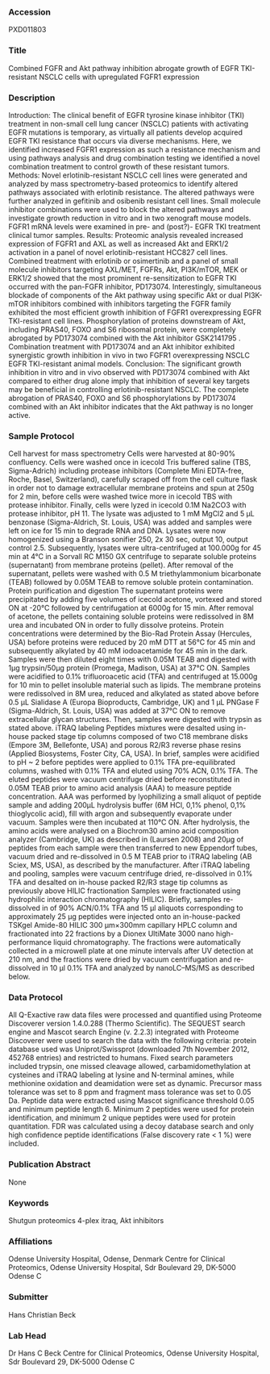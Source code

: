 ### Accession
PXD011803

### Title
Combined FGFR and Akt pathway inhibition abrogate growth of EGFR TKI-resistant NSCLC cells with upregulated FGFR1 expression

### Description
Introduction: The clinical benefit of EGFR tyrosine kinase inhibitor (TKI) treatment in non-small cell lung cancer (NSCLC) patients with activating EGFR mutations is temporary, as virtually all patients develop acquired EGFR TKI resistance that occurs via diverse mechanisms. Here, we identified increased FGFR1 expression as such a resistance mechanism and using pathways analysis and drug combination testing we identified a novel combination treatment to control growth of these resistant tumors.  Methods: Novel erlotinib-resistant NSCLC cell lines were generated and analyzed by mass spectrometry-based proteomics to identify altered pathways associated with erlotinib resistance. The altered pathways were further analyzed in gefitinib and osibenib resistant cell lines. Small molecule inhibitor combinations were used to block the altered pathways and investigate growth reduction in vitro and in two xenograft mouse models. FGFR1 mRNA levels were examined in pre- and (post?)- EGFR TKI treatment clinical tumor samples. Results: Proteomic analysis revealed increased expression of FGFR1 and AXL as well as increased Akt and ERK1/2 activation in a panel of novel erlotinib-resistant HCC827 cell lines. Combined treatment with erlotinib or osimertinib and a panel of small molecule inhibitors targeting AXL/MET, FGFRs, Akt, PI3K/mTOR, MEK or ERK1/2 showed that the most prominent re-sensitization to EGFR TKI occurred with the pan-FGFR inhibitor, PD173074. Interestingly, simultaneous blockade of components of the Akt pathway using specific Akt or dual PI3K-mTOR inhibitors combined with inhibitors targeting the FGFR family exhibited the most efficient growth inhibition of FGFR1 overexpressing EGFR TKI-resistant cell lines. Phosphorylation of proteins downstream of Akt, including PRAS40, FOXO and S6 ribosomal protein, were completely abrogated by PD173074 combined with the Akt inhibitor GSK2141795 . Combination treatment with PD173074 and an Akt inhibitor exhibited synergistic growth inhibition in vivo in two FGFR1 overexpressing NSCLC EGFR TKI-resistant animal models.  Conclusion: The significant growth inhibition in vitro and in vivo observed with PD173074 combined with Akt compared to either drug alone imply that inhibition of several key targets may be beneficial in controlling erlotinib-resistant NSCLC. The complete abrogation of PRAS40, FOXO and S6 phosphorylations by PD173074 combined with an Akt inhibitor indicates that the Akt pathway is no longer active.

### Sample Protocol
Cell harvest for mass spectrometry Cells were harvested at 80-90% confluency. Cells were washed once in icecold Tris buffered saline (TBS, Sigma-Adrich) including protease inhibitors (Complete Mini EDTA-free, Roche, Basel, Switzerland), carefully scraped off from the cell culture flask in order not to damage extracellular membrane proteins and spun at 250g for 2 min, before cells were washed twice more in icecold TBS with protease inhibitor. Finally, cells were lyzed in icecold 0.1M Na2CO3 with protease inhibitor, pH 11. The lysate was adjusted to 1 mM MgCl2 and 5 µL benzonase (Sigma-Aldrich, St. Louis, USA) was added and samples were left on ice for 15 min to degrade RNA and DNA. Lysates were now homogenized using a Branson sonifier 250, 2x 30 sec, output 10, output control 2.5. Subsequently, lysates were ultra-centrifuged at 100.000g for 45 min at 4°C in a Sorvall RC M150 GX centrifuge to separate soluble proteins (supernatant) from membrane proteins (pellet). After removal of the supernatant, pellets were washed with 0.5 M triethylammonium bicarbonate (TEAB) followed by 0.05M TEAB to remove soluble protein contamination.   Protein purification and digestion  The supernatant proteins were precipitated by adding five volumes of icecold acetone, vortexed and stored ON at -20°C followed by centrifugation at 6000g for 15 min. After removal of acetone, the pellets containing soluble proteins were redissolved in 8M urea and incubated ON in order to fully dissolve proteins. Protein concentrations were determined by the Bio-Rad Protein Assay (Hercules, USA) before proteins were reduced by 20 mM DTT at 56°C for 45 min and subsequently alkylated by 40 mM iodoacetamide for 45 min in the dark. Samples were then diluted eight times with 0.05M TEAB and digested with 1µg trypsin/50µg protein (Promega, Madison, USA) at 37°C ON. Samples were acidified to 0.1% trifluoroacetic acid (TFA) and centrifuged at 15.000g for 10 min to pellet insoluble material such as lipids. The membrane proteins were redissolved in 8M urea, reduced and alkylated as stated above before 0.5 µL Sialidase A (Europa Bioproducts, Cambridge, UK) and 1 µL PNGase F (Sigma-Aldrich, St. Louis, USA) was added at 37°C ON to remove extracellular glycan structures. Then, samples were digested with trypsin as stated above.  iTRAQ labeling Peptides mixtures were desalted using  in-house packed stage tip columns composed of two C18 membrane disks (Empore 3M, Bellefonte, USA) and porous R2/R3 reverse phase resins (Applied Biosystems, Foster City, CA, USA). In brief, samples were acidified to pH ~ 2 before peptides were applied to 0.1% TFA pre-equilibrated columns, washed with 0.1% TFA and eluted using 70% ACN, 0.1% TFA. The eluted peptides were vacuum centrifuge dried before reconstituted in 0.05M TEAB prior to amino acid analysis (AAA) to measure peptide concentration. AAA was performed by lyophilizing a small aliquot of peptide sample and adding 200µL hydrolysis buffer (6M HCl, 0,1% phenol, 0,1% thioglycolic acid), fill with argon and subsequently evaporate under vacuum. Samples were then incubated at 110°C ON. After hydrolysis, the amino acids were analysed on a Biochrom30 amino acid composition analyzer (Cambridge, UK) as described in (Laursen 2008) and 20µg of peptides from each sample were then transferred to new Eppendorf tubes, vacuum dried and re-dissolved in 0.5 M TEAB prior to iTRAQ labeling (AB Sciex, MS, USA),  as described by the manufacturer. After iTRAQ labeling and pooling, samples were vacuum centrifuge dried, re-dissolved in 0.1% TFA and desalted on in-house packed R2/R3 stage tip columns as previously above  HILIC fractionation Samples were fractionated using hydrophilic interaction chromatography (HILIC). Briefly, samples re-dissolved in of 90% ACN/0.1% TFA and 15 µl aliquots corresponding to approximately 25 µg peptides were injected onto an in-house-packed TSKgel Amide-80 HILIC 300 μm×300mm capillary HPLC column and fractionated into 22 fractions by a Dionex UltiMate 3000 nano high-performance liquid chromatography. The fractions were automatically collected in a microwell plate at one minute intervals after UV detection at 210 nm, and the fractions were dried by vacuum centrifugation and re-dissolved in 10 µl 0.1% TFA and analyzed by nanoLC–MS/MS as described below.

### Data Protocol
All Q-Exactive raw data files were processed and quantified using Proteome Discoverer version 1.4.0.288 (Thermo Scientific). The SEQUEST search engine and Mascot search Engine (v. 2.2.3) integrated with Proteome Discoverer were used to search the data with the following criteria: protein database used was Uniprot/Swissprot (downloaded 7th November 2012, 452768 entries) and restricted to humans. Fixed search parameters included trypsin, one missed cleavage allowed, carbamidomethylation at cysteines and iTRAQ labeling at lysine and N-terminal amines, while methionine oxidation and deamidation were set as dynamic. Precursor mass tolerance was set to 8 ppm and fragment mass tolerance was set to 0.05 Da. Peptide data were extracted using Mascot significance threshold 0.05 and minimum peptide length 6. Minimum 2 peptides were used for protein identification, and minimum 2 unique peptides were used for protein quantitation. FDR was calculated using a decoy database search and only high confidence peptide identifications (False discovery rate < 1 %) were included.

### Publication Abstract
None

### Keywords
Shutgun proteomics 4-plex itraq, Akt inhibitors

### Affiliations
Odense University Hospital, Odense, Denmark
Centre for Clinical Proteomics, Odense University Hospital, Sdr Boulevard 29, DK-5000 Odense C

### Submitter
Hans Christian Beck

### Lab Head
Dr Hans C Beck
Centre for Clinical Proteomics, Odense University Hospital, Sdr Boulevard 29, DK-5000 Odense C


